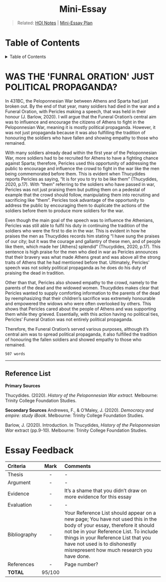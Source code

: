 <h1 align="center"><b> Mini-Essay </b></h1>

> Related: [HOI Notes](/tcfs-notes/HOI/README.md) | [Mini-Essay Plan](hoi-mini-essay-plan.md)

<h1> Table of Contents </h1>
<details>
<summary>Table of Contents</summary>

- [WAS THE 'FUNRAL ORATION' JUST POLITICAL PROPAGANDA?](#was-the-funral-oration-just-political-propaganda)
  - [Reference List](#reference-list)
- [Essay Feedback](#essay-feedback)
</details>

# WAS THE 'FUNRAL ORATION' JUST POLITICAL PROPAGANDA?
In 431BC, the Peloponnesian War between Athens and Sparta had just broken out. By the end of that year, many soldiers had died in the war and a Funeral Oration, with Pericles making a speech, that was held in their honour (J. Barlow, 2020). I will argue that the Funeral Oration’s central aim was to influence and encourage the citizens of Athens to fight in the Peloponnesian War, meaning it is mostly political propaganda. However, it was not just propaganda because it was also fulfilling the tradition of honouring the soldiers who have fallen and showing empathy to those who remained. 

With many soldiers already dead within the first year of the Peloponnesian War, more soldiers had to be recruited for Athens to have a fighting chance against Sparta; therefore, Pericles used this opportunity of addressing the public to encourage and influence the crowd to fight in the war like the men being commemorated before them. This is evident when Thucydides reports Pericles as saying, “It is for you to try to be like them” (Thucydides, 2020, p.17). With “them” referring to the soldiers who have passed in war, Pericles was not just praising them but putting them on a pedestal of example that the crowd should follow, manipulating them into recruiting and sacrificing like “them”. Pericles took advantage of the opportunity to address the public by encouraging them to duplicate the actions of the soldiers before them to produce more soldiers for the war. 

Even though the main goal of the speech was to influence the Athenians, Pericles was still able to fulfil his duty in continuing the tradition of the soldiers who were the first to die in the war. This is evident in how he praises the men as Thucydides records him stating “I have sung the praises of our city; but it was the courage and gallantry of these men, and of people like them, which made her [Athens] splendid” (Thucydides, 2020, p.17). This sentence is high praise for the men who died in war as Pericles announces that their bravery was what made Athens great and was above all the strong traits of Athens that he had mentioned before that. Ultimately, Pericles’ speech was not solely political propaganda as he does do his duty of praising the dead in tradition. 

Other than that, Pericles also showed empathy to the crowd, namely to the parents of the dead and the widowed women. Thucydides makes clear that Pericles wanted to supply comforting information to the parents of the dead by reemphasizing that their children’s sacrifice was extremely honourable and empowered the widows who were often overlooked by others. This shows that Pericles cared about the people of Athens and was supporting them while they grieved. Essentially, with this action having no political ties, Pericles’ Funeral Oration was not entirely political propaganda. 

Therefore, the Funeral Oration’s served various purposes, although it’s central aim was to spread political propaganda, it also fulfilled the tradition of honouring the fallen soldiers and showed empathy to those who remained.  

`507 words`

---

## Reference List

**Primary Sources**

Thucydides. (2020). *History of the Peloponnesian War extract.* Melbourne: Trinity College Foundation Studies. 

**Secondary Sources**
Andrewes, F., & O’Maley, J. (2020). *Democracy and empire: study iBook*. Melbourne: Trinity College Foundation Studies. 

Barlow, J. (2020). Introduction. In Thucydides, *History of the Peloponnesian War* extract (pp.9-10). Melbourne: Trinity College Foundation Studies. 

# Essay Feedback

| Criteria     |        Mark        | Comments                                                                                                                                         |
| :----------- | :----------------: | :----------------------------------------------------------------------------------------------------------------------------------------------- |
| Thesis       |       -             |              -                                                                                                                                    |
| Argument     |   -                 |             -                                                                                                                                     |
| Evidence     |  -                  | It’s a shame that you didn’t draw on more evidence for this essay                                                                                |
| Evaluation   |    -                |             -                                                                                                                                     |
| Bibliography |-  | Your Reference List should appear on a new page; You have not used this in the body of your essay, therefore it should not be in your Reference List. To include things in your Reference List that you have not used is to dishonestly misrepresent how much research you have done.                                                                                         |
| References   |- | Page number?|
| **TOTAL**    |       95/100     |  |
